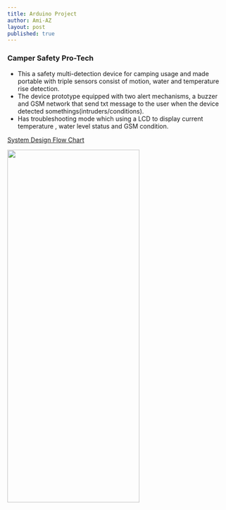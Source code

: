 ```yaml
---
title: Arduino Project
author: Ami-AZ
layout: post
published: true
---
```


<h3>Camper Safety Pro-Tech</h3>

- This a safety multi-detection device for camping usage and made portable with triple sensors consist of motion, water and temperature rise detection. 
- The device prototype equipped with two alert mechanisms, a buzzer and GSM network that send txt message to the user when the device detected somethings(intruders/conditions). 
- Has troubleshooting mode which using a LCD to display current temperature , water level status and GSM condition.

<u>System Design Flow Chart</u>
<span class="image center"><img src="{{ 'assets/images/systemdesign.PNG' | relative_url }}" alt="" /></span>

<span class="image center"><img src="{{ 'assets/images/systemdesign.PNG' | relative_url }}" alt="" alt="" width="300" height="800"  /></span>


<span class="image center"><img src="{{ 'assets/images/troubleshooting.PNG' | relative_url }}" alt="" /></span>

<span class="image center"><img src="{{ 'assets/images/projectcase.PNG' | relative_url }}" alt="" /></span>

<span class="image center"><img src="{{ 'assets/images/wiringcase.PNG' | relative_url }}" alt="" /></span>
